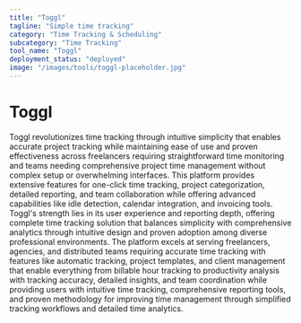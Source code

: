 ```yaml
---
title: "Toggl"
tagline: "Simple time tracking"
category: "Time Tracking & Scheduling"
subcategory: "Time Tracking"
tool_name: "Toggl"
deployment_status: "deployed"
image: "/images/tools/toggl-placeholder.jpg"
---
```


# Toggl

Toggl revolutionizes time tracking through intuitive simplicity that enables accurate project tracking while maintaining ease of use and proven effectiveness across freelancers requiring straightforward time monitoring and teams needing comprehensive project time management without complex setup or overwhelming interfaces. This platform provides extensive features for one-click time tracking, project categorization, detailed reporting, and team collaboration while offering advanced capabilities like idle detection, calendar integration, and invoicing tools. Toggl's strength lies in its user experience and reporting depth, offering complete time tracking solution that balances simplicity with comprehensive analytics through intuitive design and proven adoption among diverse professional environments. The platform excels at serving freelancers, agencies, and distributed teams requiring accurate time tracking with features like automatic tracking, project templates, and client management that enable everything from billable hour tracking to productivity analysis with tracking accuracy, detailed insights, and team coordination while providing users with intuitive time tracking, comprehensive reporting tools, and proven methodology for improving time management through simplified tracking workflows and detailed time analytics.